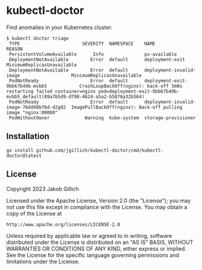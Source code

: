 # kubectl-doctor

Find anomalies in your Kubernetes cluster.

```
$ kubectl doctor triage
 TYPE                       SEVERITY  NAMESPACE    NAME                                       REASON                                                                                                                                                     
 PersistentVolumeAvailable      Info               pv-available                                                                                                                                                                                          
 DeploymentNotAvailable        Error  default      deployment-exit                            MinimumReplicasUnavailable                                                                                                                                 
 DeploymentNotAvailable        Error  default      deployment-invalid-image                   MinimumReplicasUnavailable                                                                                                                                 
 PodNotReady                   Error  default      deployment-exit-9bb67b49b-mvbb5            CrashLoopBackOff(nginx): back-off 5m0s restarting failed container=nginx pod=deployment-exit-9bb67b49b-mvbb5_default(89a7b5d9-d798-4624-a5a2-b5876a32b564) 
 PodNotReady                   Error  default      deployment-invalid-image-76dd98b76d-d2g82  ImagePullBackOff(nginx): Back-off pulling image "nginx:00000"                                                                                              
 PodWithoutOwner             Warning  kube-system  storage-provisioner
 ```


## Installation

```
go install github.com/jgillich/kubectl-doctor/cmd/kubectl-doctor@latest
```

## License

Copyright 2023 Jakob Gillich

Licensed under the Apache License, Version 2.0 (the "License");
you may not use this file except in compliance with the License.
You may obtain a copy of the License at

    http://www.apache.org/licenses/LICENSE-2.0

Unless required by applicable law or agreed to in writing, software
distributed under the License is distributed on an "AS IS" BASIS,
WITHOUT WARRANTIES OR CONDITIONS OF ANY KIND, either express or implied.
See the License for the specific language governing permissions and
limitations under the License.

